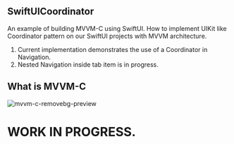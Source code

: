 
## SwiftUICoordinator 
An example of building MVVM-C using SwiftUI. How to implement UIKit like Coordinator pattern on our SwiftUI projects with MVVM architecture.

1. Current implementation demonstrates the use of a Coordinator in Navigation.
2. Nested Navigation inside tab item is in progress.
   
## What is MVVM-C
![mvvm-c-removebg-preview](https://github.com/Gagan5278/SwiftUICoordinator/assets/2304583/c374a4e2-7ec5-48ee-9d87-92c3ca5637e5)

# WORK IN PROGRESS.
